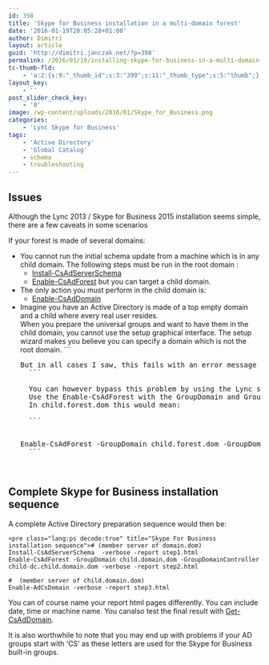 ```yaml
---
id: 398
title: 'Skype for Business installation in a multi-domain forest'
date: '2016-01-19T20:05:28+01:00'
author: Dimitri
layout: article
guid: 'http://dimitri.janczak.net/?p=398'
permalink: /2016/01/19/installing-skype-for-business-in-a-multi-domain-forest/
tc-thumb-fld:
    - 'a:2:{s:9:"_thumb_id";s:3:"399";s:11:"_thumb_type";s:5:"thumb";}'
layout_key:
    - ''
post_slider_check_key:
    - '0'
image: /wp-content/uploads/2016/01/Skype_for_Business.png
categories:
    - 'Lync Skype for Business'
tags:
    - 'Active Directory'
    - 'Global Catalog'
    - schema
    - troubleshooting
---
```


## Issues

Although the Lync 2013 / Skype for Business 2015 installation seems simple, there are a few caveats in some scenarios

If your forest is made of several domains:

- You cannot run the initial schema update from a machine which is in any child domain. The following steps must be run in the root domain : 
    - [Install-CsAdServerSchema](https://technet.microsoft.com/en-us/library/gg398681.aspx)
    - [Enable-CsAdForest](https://technet.microsoft.com/en-us/library/gg425713.aspx) but you can target a child domain.
- The only action you must perform in the child domain is: 
    - [Enable-CsAdDomain](https://technet.microsoft.com/en-us/library/gg412764.aspx)
- Imagine you have an Active Directory is made of a top empty domain and a child where every real user resides.  
    When you prepare the universal groups and want to have them in the child domain, you cannot use the setup graphical interface. The setup wizard makes you believe you can specify a domain which is not the root domain. ```
    <pre class="">But in all cases I saw, this fails with an error message saying "Error: Object reference not set to an instance of an object. Type: NullReferenceException at Microsoft.Rtc.Management.Deployment.LcForest.PrepareForest()".
    ```
    
    You can however bypass this problem by using the Lync shell.  
    Use the Enable-CsAdForest with the GroupDomain and GroupDomainController switches to manually specify the domain and the target Global Catalog to use.  
    In child.forest.dom this would mean:
    
    ```
    <pre class="lang:ps decode:true " title="Enable-CsAdForest example">Enable-CsAdForest -GroupDomain child.forest.dom -GroupDomainController DC-in-child.child.forest-domain -verbose -report myreport.html
    ```

## Complete Skype for Business installation sequence

A complete Active Directory preparation sequence would then be:

```
<pre class="lang:ps decode:true" title="Skype For Business installation sequence"># (member server of domain.dom)
Install-CsAdServerSchema  -verbose -report step1.html
Enable-CsAdForest -GroupDomain child.domain.dom -GroupDomainController child-dc.child.domain.dom -verbose -report step2.html

#  (member server of child.domain.dom)
Enable-AdCsDomain -verbose -report step3.html
```

You can of course name your report html pages differently. You can include date, time or machine name. You canalso test the final result with [Get-CsAdDomain](https://technet.microsoft.com/en-us/library/gg398453.aspx).

It is also worthwhile to note that you may end up with problems if your AD groups start with ‘CS’ as these letters are used for the Skype for Business built-in groups.
